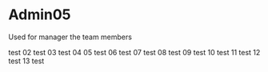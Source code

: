# Admin05
Used for manager the team members

test 02
test 03
test 04
05 test
06 test
07 test
08 test
09 test
10 test
11 test
12 test
13 test






























































































